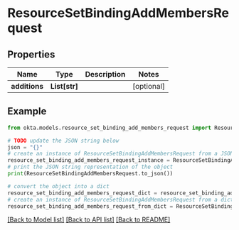 # ResourceSetBindingAddMembersRequest


## Properties

Name | Type | Description | Notes
------------ | ------------- | ------------- | -------------
**additions** | **List[str]** |  | [optional] 

## Example

```python
from okta.models.resource_set_binding_add_members_request import ResourceSetBindingAddMembersRequest

# TODO update the JSON string below
json = "{}"
# create an instance of ResourceSetBindingAddMembersRequest from a JSON string
resource_set_binding_add_members_request_instance = ResourceSetBindingAddMembersRequest.from_json(json)
# print the JSON string representation of the object
print(ResourceSetBindingAddMembersRequest.to_json())

# convert the object into a dict
resource_set_binding_add_members_request_dict = resource_set_binding_add_members_request_instance.to_dict()
# create an instance of ResourceSetBindingAddMembersRequest from a dict
resource_set_binding_add_members_request_from_dict = ResourceSetBindingAddMembersRequest.from_dict(resource_set_binding_add_members_request_dict)
```
[[Back to Model list]](../README.md#documentation-for-models) [[Back to API list]](../README.md#documentation-for-api-endpoints) [[Back to README]](../README.md)


